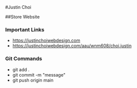 #Justin Choi

##Store Website

### Important Links

- https://justinchoiwebdesign.com
- https://justinchoiwebdesign.com/aau/wnm608/choi.justin

### Git Commands

- git add .
- git commit -m "message"
- git push origin main